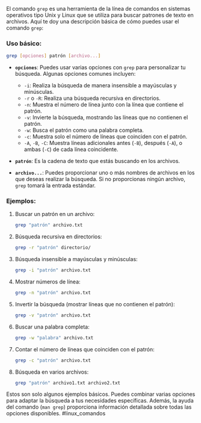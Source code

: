El comando `grep` es una herramienta de la línea de comandos en sistemas operativos tipo Unix y Linux que se utiliza para buscar patrones de texto en archivos. Aquí te doy una descripción básica de cómo puedes usar el comando `grep`:

### Uso básico:

```bash
grep [opciones] patrón [archivo...]
```

- **`opciones`**: Puedes usar varias opciones con `grep` para personalizar tu búsqueda. Algunas opciones comunes incluyen:
  - `-i`: Realiza la búsqueda de manera insensible a mayúsculas y minúsculas.
  - `-r` o `-R`: Realiza una búsqueda recursiva en directorios.
  - `-n`: Muestra el número de línea junto con la línea que contiene el patrón.
  - `-v`: Invierte la búsqueda, mostrando las líneas que no contienen el patrón.
  - `-w`: Busca el patrón como una palabra completa.
  - `-c`: Muestra solo el número de líneas que coinciden con el patrón.
  - `-A`, `-B`, `-C`: Muestra líneas adicionales antes (`-B`), después (`-A`), o ambas (`-C`) de cada línea coincidente.

- **`patrón`**: Es la cadena de texto que estás buscando en los archivos.

- **`archivo...`**: Puedes proporcionar uno o más nombres de archivos en los que deseas realizar la búsqueda. Si no proporcionas ningún archivo, `grep` tomará la entrada estándar.

### Ejemplos:

1. Buscar un patrón en un archivo:
   ```bash
   grep "patrón" archivo.txt
   ```

2. Búsqueda recursiva en directorios:
   ```bash
   grep -r "patrón" directorio/
   ```

3. Búsqueda insensible a mayúsculas y minúsculas:
   ```bash
   grep -i "patrón" archivo.txt
   ```

4. Mostrar números de línea:
   ```bash
   grep -n "patrón" archivo.txt
   ```

5. Invertir la búsqueda (mostrar líneas que no contienen el patrón):
   ```bash
   grep -v "patrón" archivo.txt
   ```

6. Buscar una palabra completa:
   ```bash
   grep -w "palabra" archivo.txt
   ```

7. Contar el número de líneas que coinciden con el patrón:
   ```bash
   grep -c "patrón" archivo.txt
   ```

8. Búsqueda en varios archivos:
   ```bash
   grep "patrón" archivo1.txt archivo2.txt
   ```

Estos son solo algunos ejemplos básicos. Puedes combinar varias opciones para adaptar la búsqueda a tus necesidades específicas. Además, la ayuda del comando (`man grep`) proporciona información detallada sobre todas las opciones disponibles.
#linux_comandos
